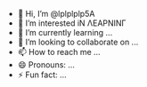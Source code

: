 - 👋 Hi, I’m @lplplplp5A
- 👀 I’m interested iΝ ΛΕΑΡΝΙΝΓ
- 🌱 I’m currently learning ...
- 💞️ I’m looking to collaborate on ...
- 📫 How to reach me ...
- 😄 Pronouns: ...
- ⚡ Fun fact: ...

<!---
lplplplp5A/lplplplp5A is a ✨ special ✨ repository because its `README.md` (this file) appears on your GitHub profile.
You can click the Preview link to take a look at your changes.
--->
